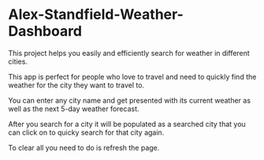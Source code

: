 # Alex-Standfield-Weather-Dashboard

This project helps you easily and efficiently search for weather in different cities.

 This app is perfect for people who love to travel and need to quickly find the weather for the city they want to travel to.

 You can enter any city name and get presented with its current weather as well as the next 5-day weather forecast.

 After you search for a city it will be populated as a searched city that you can click on to quicky search for that city again.

 To clear all you need to do is refresh the page.

 